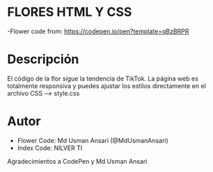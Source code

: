 # FLORES HTML Y CSS
-Flower code from: https://codepen.io/pen?template=qBzBRPR

# Descripción
El código de la flor sigue la tendencia de TikTok. La página web es totalmente responsiva y puedes ajustar los estilos directamente en el archivo CSS --> style.css

# Autor
- Flower Code: Md Usman Ansari (@MdUsmanAnsari)
- Index Code: NILVER TI

Agradecimientos a CodePen y Md Usman Ansari
